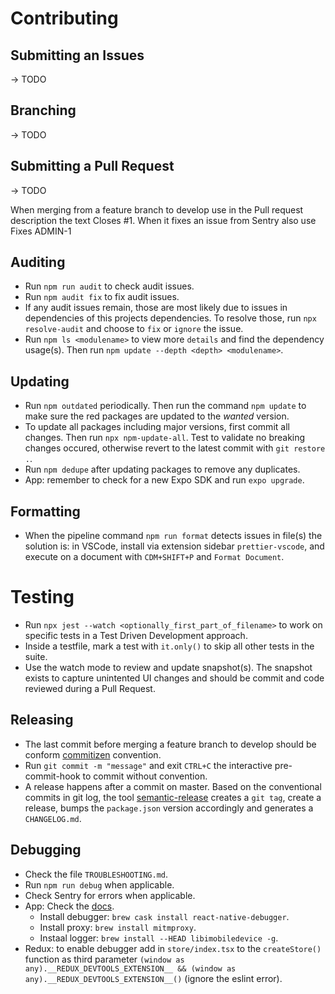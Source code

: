 # Contributing

## Submitting an Issues
-> TODO

## Branching
-> TODO

## Submitting a Pull Request
-> TODO

When merging from a feature branch to develop use in the Pull request description the text Closes #1. When it fixes an issue from Sentry also use Fixes ADMIN-1

## Auditing

- Run `npm run audit` to check audit issues.
- Run `npm audit fix` to fix audit issues.
- If any audit issues remain, those are most likely due to issues in dependencies of this projects dependencies. To resolve those, run `npx resolve-audit` and choose to `fix` or `ignore` the issue.
- Run `npm ls <modulename>` to view more `details` and find the dependency usage(s). Then run `npm update --depth <depth> <modulename>`.

## Updating

- Run `npm outdated` periodically. Then run the command `npm update` to make sure the red packages are updated to the *wanted* version.
- To update all packages including major versions, first commit all changes. Then run `npx npm-update-all`. Test to validate no breaking changes occured, otherwise revert to the latest commit with `git restore .`.
- Run `npm dedupe` after updating packages to remove any duplicates.
- App: remember to check for a new Expo SDK and run `expo upgrade`.

## Formatting

- When the pipeline command `npm run format` detects issues in file(s) the solution is: in VSCode, install via extension sidebar `prettier-vscode`, and execute on a document with `CDM+SHIFT+P` and `Format Document`.

# Testing

- Run `npx jest --watch <optionally_first_part_of_filename>` to work on specific tests in a Test Driven Development approach.
- Inside a testfile, mark a test with `it.only()` to skip all other tests in the suite.
- Use the watch mode to review and update snapshot(s). The snapshot exists to capture unintented UI changes and should be commit and code reviewed during a Pull Request.

## Releasing

- The last commit before merging a feature branch to develop should be conform [commitizen](https://github.com/commitizen/cz-cli) convention.
- Run `git commit -m "message"` and exit `CTRL+C` the interactive pre-commit-hook to commit without convention.
- A release happens after a commit on master. Based on the conventional commits in git log, the tool [semantic-release](https://github.com/semantic-release/semantic-release) creates a `git tag`, create a release, bumps the `package.json` version accordingly and generates a `CHANGELOG.md`.

## Debugging

- Check the file `TROUBLESHOOTING.md`.
- Run `npm run debug` when applicable.
- Check Sentry for errors when applicable.
- App: Check the [docs](https://docs.expo.io/workflow/debugging/).
    - Install debugger: `brew cask install react-native-debugger`.
    - Install proxy: `brew install mitmproxy`.
    - Instaal logger: `brew install --HEAD libimobiledevice -g`.
- Redux: to enable debugger add in `store/index.tsx` to the `createStore()` function as third parameter `(window as any).__REDUX_DEVTOOLS_EXTENSION__ && (window as any).__REDUX_DEVTOOLS_EXTENSION__()` (ignore the eslint error).
